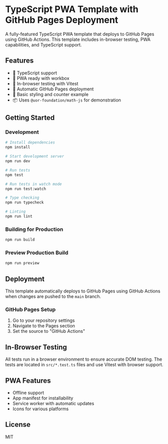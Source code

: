 # TypeScript PWA Template with GitHub Pages Deployment

A fully-featured TypeScript PWA template that deploys to GitHub Pages using GitHub Actions. This template includes in-browser testing, PWA capabilities, and TypeScript support.

## Features

- 🚀 TypeScript support
- 📱 PWA ready with workbox
- 🧪 In-browser testing with Vitest
- 🔄 Automatic GitHub Pages deployment
- 🎨 Basic styling and counter example
- 📦 Uses `@uor-foundation/math-js` for demonstration

## Getting Started

### Development

```bash
# Install dependencies
npm install

# Start development server
npm run dev

# Run tests
npm test

# Run tests in watch mode
npm run test:watch

# Type checking
npm run typecheck

# Linting
npm run lint
```

### Building for Production

```bash
npm run build
```

### Preview Production Build

```bash
npm run preview
```

## Deployment

This template automatically deploys to GitHub Pages using GitHub Actions when changes are pushed to the `main` branch.

### GitHub Pages Setup

1. Go to your repository settings
2. Navigate to the Pages section
3. Set the source to "GitHub Actions"

## In-Browser Testing

All tests run in a browser environment to ensure accurate DOM testing. The tests are located in `src/*.test.ts` files and use Vitest with browser support.

## PWA Features

- Offline support
- App manifest for installability
- Service worker with automatic updates
- Icons for various platforms

## License

MIT
